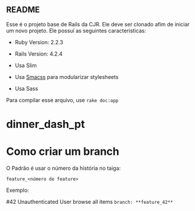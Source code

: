 ## README

Esse é o projeto base de Rails da CJR. Ele deve ser clonado afim de iniciar um novo projeto. Ele possuí as seguintes caracteristicas:

+ Ruby Version: 2.2.3

+ Rails Version: 4.2.4

+ Usa Slim

+ Usa [Smacss](https://smacss.com/) para modularizar stylesheets

+ Usa Sass

Para compilar esse arquivo, use `rake doc:app`

# dinner_dash_pt

# Como criar um branch

O Padrão é usar o número da história no taiga: 

`feature_<número de feature>`

Exemplo:

\#42 Unauthenticated User browse all items
`branch: **feature_42**`

